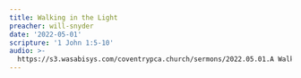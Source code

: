 ```yaml
---
title: Walking in the Light
preacher: will-snyder
date: '2022-05-01'
scripture: '1 John 1:5-10'
audio: >-
  https://s3.wasabisys.com/coventrypca.church/sermons/2022.05.01.A Walking in the Light - Will Snyder.mp3
---
```


